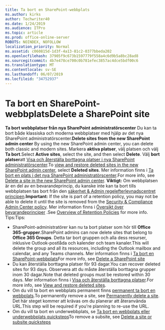 ```yaml
---
title: Ta bort en SharePoint-webbplats
ms.author: kirks
author: Techwriter40
ms.date: 1/24/2019
ms.audience: ITPro
ms.topic: article
ms.prod: office-online-server
ROBOTS: NOINDEX, NOFOLLOW
localization_priority: Normal
ms.assetid: c060815d-1d3f-4a13-81c2-0377bbeda202
ms.openlocfilehash: 37905f9c673b1597779f558a4c6d9b5a8bc28ad8
ms.sourcegitcommit: 4b7e478ce700c0b781efec3857ac4dce5bdf00c6
ms.translationtype: MT
ms.contentlocale: sv-SE
ms.lasthandoff: 06/07/2019
ms.locfileid: "34752937"
---
```

# <a name="delete-a-sharepoint-site"></a><span data-ttu-id="4c007-102">Ta bort en SharePoint-webbplats</span><span class="sxs-lookup"><span data-stu-id="4c007-102">Delete a SharePoint site</span></span>
<span data-ttu-id="4c007-103">**Ta bort webbplatser från nya SharePoint administratörscenter** Du kan ta bort både klassiska och moderna webbplatser med hjälp av det nya SharePoint administratörscenter.</span><span class="sxs-lookup"><span data-stu-id="4c007-103">**Delete sites from the new SharePoint admin center** By using the new SharePoint admin center, you can delete both classic and modern sites.</span></span> <span data-ttu-id="4c007-104">Markera **aktiva platser**, välj platsen och välj **Ta bort**.</span><span class="sxs-lookup"><span data-stu-id="4c007-104">Select **Active sites**, select the site, and then select **Delete**.</span></span> <span data-ttu-id="4c007-105">Välj **bort platser**att [Visa och återställa borttagna platser i nya SharePoint administratörscenter](https://docs.microsoft.com/sharepoint/view-and-restore-deleted-sites-in-new-admin-center).</span><span class="sxs-lookup"><span data-stu-id="4c007-105">To [view and restore deleted sites in the new SharePoint admin center](https://docs.microsoft.com/sharepoint/view-and-restore-deleted-sites-in-new-admin-center), select **Deleted sites**.</span></span> <span data-ttu-id="4c007-106">Mer information finns i [Ta bort en plats i det nya SharePoint administratörscenter](https://docs.microsoft.com/sharepoint/delete-site-collection#delete-a-site-in-the-new-sharepoint-admin-center).</span><span class="sxs-lookup"><span data-stu-id="4c007-106">For more info, see [Delete a site in the new SharePoint admin center](https://docs.microsoft.com/sharepoint/delete-site-collection#delete-a-site-in-the-new-sharepoint-admin-center).</span></span>
<span data-ttu-id="4c007-107">**Viktigt:** Om webbplatsen är en del av en bevarandeprincip, du kanske inte kan ta bort tills webbplatsen tas bort från den [säkerhet &amp; Admin regelefterlevnadscentret principen](https://protection.office.com/?rfr=AdminCenter#/homepage).</span><span class="sxs-lookup"><span data-stu-id="4c007-107">**Important:** If the site is part of a retention policy, you may not be able to delete it until the site is removed from the [Security &amp; Compliance Admin Center policy](https://protection.office.com/?rfr=AdminCenter#/homepage).</span></span> <span data-ttu-id="4c007-108">Mer information finns i [Översikt över bevarandeprinciper](https://docs.microsoft.com/office365/securitycompliance/retention-policies#content-in-onedrive-accounts-and-sharepoint-sites) .</span><span class="sxs-lookup"><span data-stu-id="4c007-108">See [Overview of Retention Policies](https://docs.microsoft.com/office365/securitycompliance/retention-policies#content-in-onedrive-accounts-and-sharepoint-sites) for more info.</span></span> <span data-ttu-id="4c007-109">Tips:</span><span class="sxs-lookup"><span data-stu-id="4c007-109">Tips:</span></span>
- <span data-ttu-id="4c007-110">SharePoint-administratörer kan nu ta bort platser som hör till **Office 365-grupper**.</span><span class="sxs-lookup"><span data-stu-id="4c007-110">SharePoint admins can now delete sites that belong to **Office 365 Groups**.</span></span> <span data-ttu-id="4c007-111">Detta tar bort gruppen och alla dess resurser, inklusive Outlook-postlåda och kalender och team kanaler.</span><span class="sxs-lookup"><span data-stu-id="4c007-111">This will delete the group and all its resources, including the Outlook mailbox and calendar, and any Teams channels.</span></span> <span data-ttu-id="4c007-112">Mer information finns i [Ta bort en SharePoint-webbplats](https://docs.microsoft.com/sharepoint/manage-sites-in-new-admin-center#delete-a-site)</span><span class="sxs-lookup"><span data-stu-id="4c007-112">For more info, see [Delete a SharePoint site](https://docs.microsoft.com/sharepoint/manage-sites-in-new-admin-center#delete-a-site)</span></span>
- <span data-ttu-id="4c007-113">Du kan återställa borttagna platser för 93 dagar.</span><span class="sxs-lookup"><span data-stu-id="4c007-113">You can recover deleted sites for 93 days.</span></span> <span data-ttu-id="4c007-114">Observera att du måste återställa borttagna grupper inom 30 dagar.</span><span class="sxs-lookup"><span data-stu-id="4c007-114">Note that deleted groups must be restored within 30 days.</span></span> <span data-ttu-id="4c007-115">Mer information finns i [Visa och återställa borttagna platser](https://docs.microsoft.com/sharepoint/view-and-restore-deleted-sites-in-new-admin-center).</span><span class="sxs-lookup"><span data-stu-id="4c007-115">For more info, see [View and restore deleted sites](https://docs.microsoft.com/sharepoint/view-and-restore-deleted-sites-in-new-admin-center).</span></span>
- <span data-ttu-id="4c007-116">Om du vill ta bort en webbplats permanent finns [permanent ta bort en webbplats](https://docs.microsoft.com/sharepoint/delete-site-collection#permanently-delete-a-site).</span><span class="sxs-lookup"><span data-stu-id="4c007-116">To permanently remove a site, see [Permanently delete a site](https://docs.microsoft.com/sharepoint/delete-site-collection#permanently-delete-a-site).</span></span> <span data-ttu-id="4c007-117">Det här steget kommer att krävas om du planerar att återanvända URL.</span><span class="sxs-lookup"><span data-stu-id="4c007-117">This step will be required if you're planning to re-use the URL.</span></span> 
- <span data-ttu-id="4c007-118">Om du vill ta bort en underwebbplats, se [Ta bort en webbplats eller underwebbplats quicksteps](https://support.office.com/article/Delete-a-SharePoint-site-or-subsite-bc37b743-0cef-475e-9a8c-8fc4d40179fb#__bkmkshortcut)</span><span class="sxs-lookup"><span data-stu-id="4c007-118">To remove a subsite, see [Delete a site or subsite quicksteps](https://support.office.com/article/Delete-a-SharePoint-site-or-subsite-bc37b743-0cef-475e-9a8c-8fc4d40179fb#__bkmkshortcut)</span></span>
